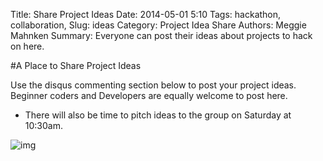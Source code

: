 Title: Share Project Ideas
Date: 2014-05-01 5:10
Tags: hackathon, collaboration, 
Slug: ideas
Category: Project Idea Share
Authors: Meggie Mahnken
Summary: Everyone can post their ideas about projects to hack on here.

#A Place to Share Project Ideas

Use the disqus commenting section below to post your project ideas. Beginner coders and Developers are equally welcome to post here. 

 - There will also be time to pitch ideas to the group on Saturday at 10:30am.

 ![img](/theme/images/hackercat.jpg)





